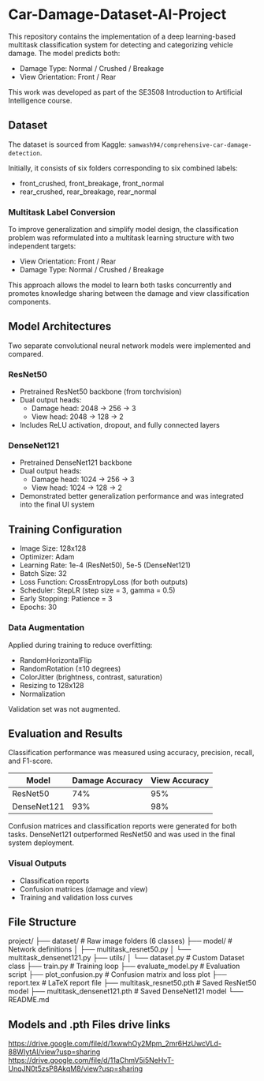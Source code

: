 # Car-Damage-Dataset-AI-Project

This repository contains the implementation of a deep learning-based multitask classification system for detecting and categorizing vehicle damage. The model predicts both:

- Damage Type: Normal / Crushed / Breakage
- View Orientation: Front / Rear

This work was developed as part of the SE3508 Introduction to Artificial Intelligence course.

## Dataset

The dataset is sourced from Kaggle: `samwash94/comprehensive-car-damage-detection`.

Initially, it consists of six folders corresponding to six combined labels:

- front_crushed, front_breakage, front_normal
- rear_crushed, rear_breakage, rear_normal

### Multitask Label Conversion

To improve generalization and simplify model design, the classification problem was reformulated into a multitask learning structure with two independent targets:

- View Orientation: Front / Rear
- Damage Type: Normal / Crushed / Breakage

This approach allows the model to learn both tasks concurrently and promotes knowledge sharing between the damage and view classification components.

## Model Architectures

Two separate convolutional neural network models were implemented and compared.

### ResNet50

- Pretrained ResNet50 backbone (from torchvision)
- Dual output heads:
  - Damage head: 2048 → 256 → 3
  - View head: 2048 → 128 → 2
- Includes ReLU activation, dropout, and fully connected layers

### DenseNet121

- Pretrained DenseNet121 backbone
- Dual output heads:
  - Damage head: 1024 → 256 → 3
  - View head: 1024 → 128 → 2
- Demonstrated better generalization performance and was integrated into the final UI system

## Training Configuration

- Image Size: 128x128
- Optimizer: Adam
- Learning Rate: 1e-4 (ResNet50), 5e-5 (DenseNet121)
- Batch Size: 32
- Loss Function: CrossEntropyLoss (for both outputs)
- Scheduler: StepLR (step size = 3, gamma = 0.5)
- Early Stopping: Patience = 3
- Epochs: 30

### Data Augmentation

Applied during training to reduce overfitting:

- RandomHorizontalFlip
- RandomRotation (±10 degrees)
- ColorJitter (brightness, contrast, saturation)
- Resizing to 128x128
- Normalization

Validation set was not augmented.

## Evaluation and Results

Classification performance was measured using accuracy, precision, recall, and F1-score.

| Model       | Damage Accuracy | View Accuracy |
|-------------|------------------|----------------|
| ResNet50    | 74%              | 95%            |
| DenseNet121 | 93%              | 98%            |

Confusion matrices and classification reports were generated for both tasks. DenseNet121 outperformed ResNet50 and was used in the final system deployment.

### Visual Outputs

- Classification reports
- Confusion matrices (damage and view)
- Training and validation loss curves

## File Structure

project/
├── dataset/ # Raw image folders (6 classes)
├── model/ # Network definitions
│ ├── multitask_resnet50.py
│ └── multitask_densenet121.py
├── utils/
│ └── dataset.py # Custom Dataset class
├── train.py # Training loop
├── evaluate_model.py # Evaluation script
├── plot_confusion.py # Confusion matrix and loss plot
├── report.tex # LaTeX report file
├── multitask_resnet50.pth # Saved ResNet50 model
├── multitask_densenet121.pth # Saved DenseNet121 model
└── README.md

## Models and .pth Files drive links

https://drive.google.com/file/d/1xwwhOy2Mpm_2mr6HzUwcVLd-88WIytAI/view?usp=sharing
https://drive.google.com/file/d/11aChmV5i5NeHvT-UnqJN0t5zsP8AkqM8/view?usp=sharing




